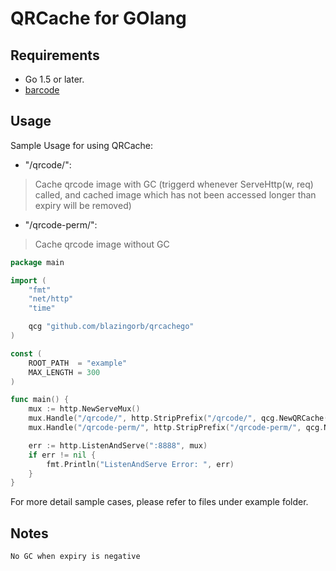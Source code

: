 QRCache for GOlang 
==================================


## Requirements
- Go 1.5 or later.
- [barcode]

[barcode]: https://github.com/boombuler/barcode

## Usage

Sample Usage for using QRCache:
- "/qrcode/": 

>   Cache qrcode image with GC (triggerd whenever ServeHttp(w, req) called, and cached image which has not been accessed longer than expiry will be removed)
- "/qrcode-perm/": 

>   Cache qrcode image without GC

```go
package main

import (
	"fmt"
	"net/http"
	"time"

	qcg "github.com/blazingorb/qrcachego"
)

const (
	ROOT_PATH  = "example"
	MAX_LENGTH = 300
)

func main() {
	mux := http.NewServeMux()
	mux.Handle("/qrcode/", http.StripPrefix("/qrcode/", qcg.NewQRCache(http.Dir(ROOT_PATH), MAX_LENGTH, 1*time.Minute)))
	mux.Handle("/qrcode-perm/", http.StripPrefix("/qrcode-perm/", qcg.NewQRCache(http.Dir(ROOT_PATH), MAX_LENGTH, -1)))

	err := http.ListenAndServe(":8888", mux)
	if err != nil {
		fmt.Println("ListenAndServe Error: ", err)
	}
}

```

For more detail sample cases, please refer to files under example folder.

## Notes
    No GC when expiry is negative